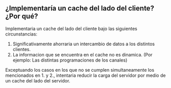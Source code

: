 ## ¿Implementaría un cache del lado del cliente? ¿Por qué?

Implementaria un cache del lado del cliente bajo las siguientes circunstancias:
1. Significativamente ahorraria un intercambio de datos a los distintos clientes.
2. La informacion que se encuentra en el cache no es dinamica.
   (Por ejemplo: Las distintas programaciones de los canales)

Exceptuando los casos en los que no se cumplen simultaneamente los mencionados en 1. y 2.,
intentaria reducir la carga del servidor por medio de un cache del lado del servidor.
